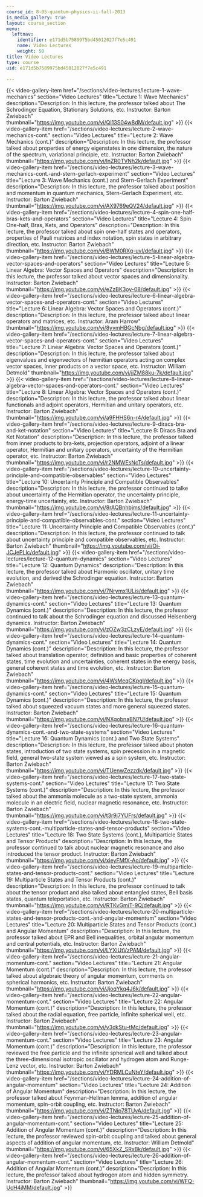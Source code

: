 ```yaml
---
course_id: 8-05-quantum-physics-ii-fall-2013
is_media_gallery: true
layout: course_section
menu:
  leftnav:
    identifier: e171d5b7589975bd45012027f7e5c491
    name: Video Lectures
    weight: 50
title: Video Lectures
type: course
uid: e171d5b7589975bd45012027f7e5c491

---
```

{{< video-gallery-item href="/sections/video-lectures/lecture-1-wave-mechanics" section="Video Lectures" title="Lecture 1: Wave Mechanics" description="Description: In this lecture, the professor talked about The Schrodinger Equation, Stationary Solutions, etc. Instructor: Barton Zwiebach" thumbnail="https://img.youtube.com/vi/QI13S04w8dM/default.jpg" >}} {{< video-gallery-item href="/sections/video-lectures/lecture-2-wave-mechanics-cont." section="Video Lectures" title="Lecture 2: Wave Mechanics (cont.)" description="Description: In this lecture, the professor talked about properties of energy eigenstates in one dimension, the nature of the spectrum, variational principle, etc. Instructor: Barton Zwiebach" thumbnail="https://img.youtube.com/vi/lnZR0TVNh2k/default.jpg" >}} {{< video-gallery-item href="/sections/video-lectures/lecture-3-wave-mechanics-cont.-and-stern-gerlach-experiment" section="Video Lectures" title="Lecture 3: Wave Mechanics (cont.) and Stern-Gerlach Experiment" description="Description: In this lecture, the professor talked about position and momentum in quantum mechanics, Stern-Gerlach Experiment, etc. Instructor: Barton Zwiebach" thumbnail="https://img.youtube.com/vi/AX9769eQV24/default.jpg" >}} {{< video-gallery-item href="/sections/video-lectures/lecture-4-spin-one-half-bras-kets-and-operators" section="Video Lectures" title="Lecture 4: Spin One-half, Bras, Kets, and Operators" description="Description: In this lecture, the professor talked about spin one-half states and operators, properties of Pauli matrices and index notation, spin states in arbitrary direction, etc. Instructor: Barton Zwiebach" thumbnail="https://img.youtube.com/vi/BWM0RXg-uvI/default.jpg" >}} {{< video-gallery-item href="/sections/video-lectures/lecture-5-linear-algebra-vector-spaces-and-operators" section="Video Lectures" title="Lecture 5: Linear Algebra: Vector Spaces and Operators" description="Description: In this lecture, the professor talked about vector spaces and dimensionality. Instructor: Barton Zwiebach" thumbnail="https://img.youtube.com/vi/eZzBK3oy-08/default.jpg" >}} {{< video-gallery-item href="/sections/video-lectures/lecture-6-linear-algebra-vector-spaces-and-operators-cont." section="Video Lectures" title="Lecture 6: Linear Algebra: Vector Spaces and Operators (cont.)" description="Description: In this lecture, the professor talked about linear operators and matrices, etc. Instructor: Aram Harrow" thumbnail="https://img.youtube.com/vi/8yvmHBGcNbg/default.jpg" >}} {{< video-gallery-item href="/sections/video-lectures/lecture-7-linear-algebra-vector-spaces-and-operators-cont." section="Video Lectures" title="Lecture 7: Linear Algebra: Vector Spaces and Operators (cont.)" description="Description: In this lecture, the professor talked about eigenvalues and eigenvectors of hermitian operators acting on complex vector spaces, inner products on a vector space, etc. Instructor: William Detmold" thumbnail="https://img.youtube.com/vi/jjZM88ku-7k/default.jpg" >}} {{< video-gallery-item href="/sections/video-lectures/lecture-8-linear-algebra-vector-spaces-and-operators-cont." section="Video Lectures" title="Lecture 8: Linear Algebra: Vector Spaces and Operators (cont.)" description="Description: In this lecture, the professor talked about linear functionals and adjoint operators, Hermitian and unitary operators, etc. Instructor: Barton Zwiebach" thumbnail="https://img.youtube.com/vi/a9FHHS6n-r4/default.jpg" >}} {{< video-gallery-item href="/sections/video-lectures/lecture-9-diracs-bra-and-ket-notation" section="Video Lectures" title="Lecture 9: Diracs Bra and Ket Notation" description="Description: In this lecture, the professor talked from inner products to bra-kets, projection operators, adjoint of a linear operator, Hermitian and unitary operators, uncertainty of the Hermitian operator, etc. Instructor: Barton Zwiebach" thumbnail="https://img.youtube.com/vi/r2NMWEsNcTs/default.jpg" >}} {{< video-gallery-item href="/sections/video-lectures/lecture-10-uncertainty-principle-and-compatible-observables" section="Video Lectures" title="Lecture 10: Uncertainty Principle and Compatible Observables" description="Description: In this lecture, the professor continued to talke about uncertainty of the Hermitian operator, the uncertainty principle, energy-time uncertainty, etc. Instructor: Barton Zwiebach" thumbnail="https://img.youtube.com/vi/8rAQBnhbjms/default.jpg" >}} {{< video-gallery-item href="/sections/video-lectures/lecture-11-uncertainty-principle-and-compatible-observables-cont." section="Video Lectures" title="Lecture 11: Uncertainty Principle and Compatible Observables (cont.)" description="Description: In this lecture, the professor continued to talk about uncertainty principle and compatible observables, etc. Instructor: Barton Zwiebach" thumbnail="https://img.youtube.com/vi/Oi-JCJePLlc/default.jpg" >}} {{< video-gallery-item href="/sections/video-lectures/lecture-12-quantum-dynamics" section="Video Lectures" title="Lecture 12: Quantum Dynamics" description="Description: In this lecture, the professor talked about Harmonic oscillator, unitary time evolution, and derived the Schrodinger equation. Instructor: Barton Zwiebach" thumbnail="https://img.youtube.com/vi/7Nrymx1ULis/default.jpg" >}} {{< video-gallery-item href="/sections/video-lectures/lecture-13-quantum-dynamics-cont." section="Video Lectures" title="Lecture 13: Quantum Dynamics (cont.)" description="Description: In this lecture, the professor continued to talk about the Schrodinger equation and discussed Heisenberg dynamics. Instructor: Barton Zwiebach" thumbnail="https://img.youtube.com/vi/zOZw3zCLzyE/default.jpg" >}} {{< video-gallery-item href="/sections/video-lectures/lecture-14-quantum-dynamics-cont." section="Video Lectures" title="Lecture 14: Quantum Dynamics (cont.)" description="Description: In this lecture, the professor talked about translation operator, definition and basic properties of coherent states, time evolution and uncertainties, coherent states in the energy basis, general coherent states and time evolution, etc. Instructor: Barton Zwiebach" thumbnail="https://img.youtube.com/vi/4WsMeqCKpgI/default.jpg" >}} {{< video-gallery-item href="/sections/video-lectures/lecture-15-quantum-dynamics-cont." section="Video Lectures" title="Lecture 15: Quantum Dynamics (cont.)" description="Description: In this lecture, the professor talked about squeezed vacuum states and more general squeezed states. Instructor: Barton Zwiebach" thumbnail="https://img.youtube.com/vi/NXgobnaBN7U/default.jpg" >}} {{< video-gallery-item href="/sections/video-lectures/lecture-16-quantum-dynamics-cont.-and-two-state-systems" section="Video Lectures" title="Lecture 16: Quantum Dynamics (cont.) and Two State Systems" description="Description: In this lecture, the professor talked about photon states, introduction of two state systems, spin precession in a magnetic field, general two-state system viewed as a spin system, etc. Instructor: Barton Zwiebach" thumbnail="https://img.youtube.com/vi/TUenwZezzdk/default.jpg" >}} {{< video-gallery-item href="/sections/video-lectures/lecture-17-two-state-systems-cont." section="Video Lectures" title="Lecture 17: Two State Systems (cont.)" description="Description:  In this lecture, the professor talked about the ammonia molecule as a two-state system, ammonia molecule in an electric field, nuclear magnetic resonance, etc. Instructor: Barton Zwiebach" thumbnail="https://img.youtube.com/vi/t3r9j7YUFrs/default.jpg" >}} {{< video-gallery-item href="/sections/video-lectures/lecture-18-two-state-systems-cont.-multiparticle-states-and-tensor-products" section="Video Lectures" title="Lecture 18: Two State Systems (cont.), Multiparticle States and Tensor Products" description="Description: In this lecture, the professor continued to talk about nuclear magnetic resonance and also introduced the tensor product. Instructor: Barton Zwiebach" thumbnail="https://img.youtube.com/vi/xieyFMfX-Ao/default.jpg" >}} {{< video-gallery-item href="/sections/video-lectures/lecture-19-multiparticle-states-and-tensor-products-cont." section="Video Lectures" title="Lecture 19: Multiparticle States and Tensor Products (cont.)" description="Description: In this lecture, the professor continued to talk about the tensor product and also talked about entangled states, Bell basis states, quantum teleportation, etc. Instructor: Barton Zwiebach" thumbnail="https://img.youtube.com/vi/RTKvGmiT-9Q/default.jpg" >}} {{< video-gallery-item href="/sections/video-lectures/lecture-20-multiparticle-states-and-tensor-products-cont.-and-angular-momentum" section="Video Lectures" title="Lecture 20: Multiparticle States and Tensor Products (cont.) and Angular Momentum" description="Description: In this lecture, the professor talked about EPR and Bell inequalities, orbital angular momentum and central potentials, etc. Instructor: Barton Zwiebach" thumbnail="https://img.youtube.com/vi/LYXIUtVzPAM/default.jpg" >}} {{< video-gallery-item href="/sections/video-lectures/lecture-21-angular-momentum-cont." section="Video Lectures" title="Lecture 21: Angular Momentum (cont.)" description="Description: In this lecture, the professor talked about algebraic theory of angular momentum, comments on spherical harmonics, etc. Instructor: Barton Zwiebach" thumbnail="https://img.youtube.com/vi/JjoqYkq4J6k/default.jpg" >}} {{< video-gallery-item href="/sections/video-lectures/lecture-22-angular-momentum-cont." section="Video Lectures" title="Lecture 22: Angular Momentum (cont.)" description="Description: In this lecture, the professor talked about the radial equation, free particle, infinite spherical well, etc. Instructor: Barton Zwiebach" thumbnail="https://img.youtube.com/vi/v3dkStu-tMc/default.jpg" >}} {{< video-gallery-item href="/sections/video-lectures/lecture-23-angular-momentum-cont." section="Video Lectures" title="Lecture 23: Angular Momentum (cont.)" description="Description: In this lecture, the professor reviewed the free particle and the infinite spherical well and talked about the three-dimensional isotropic oscillator and hydrogen atom and Runge-Lenz vector, etc. Instructor: Barton Zwiebach" thumbnail="https://img.youtube.com/vi/YDRMLCuNteY/default.jpg" >}} {{< video-gallery-item href="/sections/video-lectures/lecture-24-addition-of-angular-momentum" section="Video Lectures" title="Lecture 24: Addition of Angular Momentum" description="Description: In this lecture, the professor talked about Feynman-Hellman lemma, addition of angular momentum, spin-orbit coupling, etc. Instructor: Barton Zwiebach" thumbnail="https://img.youtube.com/vi/ZTNip78TUvA/default.jpg" >}} {{< video-gallery-item href="/sections/video-lectures/lecture-25-addition-of-angular-momentum-cont." section="Video Lectures" title="Lecture 25: Addition of Angular Momentum (cont.)" description="Description: In this lecture, the professor reviewed spin-orbit coupling and talked about general aspects of addition of angular momentum, etc. Instructor: William Detmold" thumbnail="https://img.youtube.com/vi/65XkZ_SRxBk/default.jpg" >}} {{< video-gallery-item href="/sections/video-lectures/lecture-26-addition-of-angular-momentum-cont." section="Video Lectures" title="Lecture 26: Addition of Angular Momentum (cont.)" description="Description: In this lecture, the professor talked about hydrogen atom and hidden symmetry. Instructor: Barton Zwiebach" thumbnail="https://img.youtube.com/vi/WFQ-UcH4jMM/default.jpg" >}}